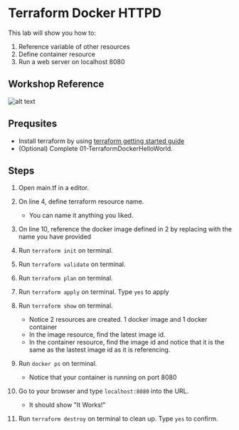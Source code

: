 # Terraform Docker HTTPD
This lab will show you how to:
1. Reference variable of other resources
2. Define container resource
3. Run a web server on localhost 8080


## Workshop Reference 
![alt text](https://github.com/gohjiaying/CloudSeedersTerraform/blob/master/images/demo2explanation.png "Workshop 2 Architecture Reference")


## Prequsites
- Install terraform by using [terraform getting started guide](https://learn.hashicorp.com/terraform/getting-started/install.html)
- (Optional) Complete 01-TerraformDockerHelloWorld. 


## Steps
1. Open main.tf in a editor.


2. On line 4, define terraform resource name.
    - You can name it anything you liked.

3. On line 10, reference the docker image defined in 2 by replacing with the name you have provided


4. Run `terraform init` on terminal.


5. Run `terraform validate` on terminal.


6. Run `terraform plan` on terminal. 
 

7. Run `terraform apply` on terminal. Type `yes` to apply


9. Run `terraform show` on terminal. 
    - Notice 2 resources are created. 1 docker image and 1 docker container
    - In the image resource, find the latest image id. 
    - In the container resource, find the image id and notice that it is the same as the lastest image id as it is referencing.


10. Run `docker ps` on terminal.
    - Notice that your container is running on port 8080


11. Go to your browser and type `localhost:8080` into the URL.
    - It should show "It Works!"


12. Run `terraform destroy` on terminal to clean up. Type `yes` to confirm.
    
